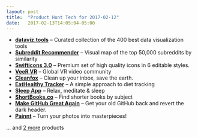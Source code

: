 ```yaml
---
layout: post
title:  "Product Hunt Tech for 2017-02-12"
date:   2017-02-13T14:05:04-05:00
---
```


* **[dataviz.tools](https://www.producthunt.com/posts/dataviz-tools?utm_campaign=producthunt-api&utm_medium=api&utm_source=Application%3A+Daily+Digest+RSS+%28ID%3A+3202%29)** – Curated collection of the 400 best data visualization tools
* **[Subreddit Recommender](https://www.producthunt.com/posts/subreddit-recommender?utm_campaign=producthunt-api&utm_medium=api&utm_source=Application%3A+Daily+Digest+RSS+%28ID%3A+3202%29)** – Visual map of the top 50,000 subreddits by similarity
* **[Swifticons 3.0](https://www.producthunt.com/posts/swifticons-3-0?utm_campaign=producthunt-api&utm_medium=api&utm_source=Application%3A+Daily+Digest+RSS+%28ID%3A+3202%29)** – Premium set of high quality icons in 6 editable styles.
* **[VeeR VR](https://www.producthunt.com/posts/veer-vr?utm_campaign=producthunt-api&utm_medium=api&utm_source=Application%3A+Daily+Digest+RSS+%28ID%3A+3202%29)** – Global VR video community
* **[Cleanfox](https://www.producthunt.com/posts/cleanfox?utm_campaign=producthunt-api&utm_medium=api&utm_source=Application%3A+Daily+Digest+RSS+%28ID%3A+3202%29)** – Clean up your inbox, save the earth.
* **[EatHealthy Tracker](https://www.producthunt.com/posts/eathealthy-tracker?utm_campaign=producthunt-api&utm_medium=api&utm_source=Application%3A+Daily+Digest+RSS+%28ID%3A+3202%29)** – A simple approach to diet tracking
* **[Sleep App](https://www.producthunt.com/posts/sleep-app?utm_campaign=producthunt-api&utm_medium=api&utm_source=Application%3A+Daily+Digest+RSS+%28ID%3A+3202%29)** – Relax, meditate & sleep
* **[ShortBooks.co](https://www.producthunt.com/posts/shortbooks-co?utm_campaign=producthunt-api&utm_medium=api&utm_source=Application%3A+Daily+Digest+RSS+%28ID%3A+3202%29)** – Find shorter books by subject
* **[Make GitHub Great Again](https://www.producthunt.com/posts/make-github-great-again?utm_campaign=producthunt-api&utm_medium=api&utm_source=Application%3A+Daily+Digest+RSS+%28ID%3A+3202%29)** – Get your old GitHub back and revert the dark header.
* **[Painnt](https://www.producthunt.com/posts/painnt?utm_campaign=producthunt-api&utm_medium=api&utm_source=Application%3A+Daily+Digest+RSS+%28ID%3A+3202%29)** – Turn your photos into masterpieces!

… and [2 more](https://www.producthunt.com/tech) products